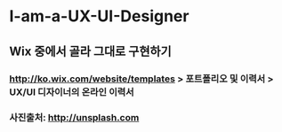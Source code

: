 # I-am-a-UX-UI-Designer

## Wix 중에서 골라 그대로 구현하기

### http://ko.wix.com/website/templates > 포트폴리오 및 이력서 > UX/UI 디자이너의 온라인 이력서

### 사진출처: http://unsplash.com
